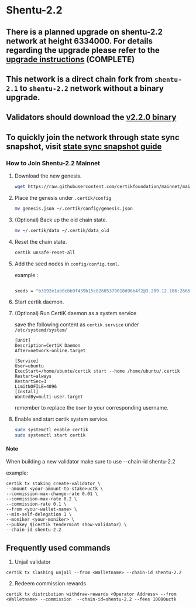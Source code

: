 # Shentu-2.2

## There is a planned upgrade on shentu-2.2 network at height 6334000. For details regarding the upgrade please refer to the [upgrade instructions](https://github.com/ShentuChain/mainnet/blob/main/shentu-2.2/upgrade.md) (COMPLETE)

## This network is a direct chain fork from `shentu-2.1` to `shentu-2.2` network without a binary upgrade.

## Validators should download the [v2.2.0 binary](https://github.com/certikfoundation/shentu/releases/tag/v2.2.0)

## To quickly join the network through state sync snapshot, visit [state sync snapshot guide](https://github.com/ShentuChain/mainnet/edit/main/shentu-2.2/statesync)

### How to Join Shentu-2.2 Mainnet

 1. Download the new genesis.
    ```bash
    wget https://raw.githubusercontent.com/certikfoundation/mainnet/main/shentu-2.2/genesis.json .
    ```
 2. Place the genesis under `.certik/config`
    ```bash
    mv genesis.json ~/.certik/config/genesis.json
    ```
 3. (Optional) Back up the old chain state.
    ```bash
    mv ~/.certik/data ~/.certik/data_old
    ```
 4. Reset the chain state.
    ```bash
    certik unsafe-reset-all
    ```
 5. Add the seed nodes in `config/config.toml`.
    
    example :
    ```bash
    
    seeds = "b3192e1ab0cbb9f439b15c82605379018d96b4f2@3.209.12.186:26656,23419a3d9deedabce1a3cbfa0d1a3e55ef2364a7@34.229.203.57:26656"
    ```
 6. Start certik daemon.
 
 7. (Optional) Run CertiK daemon as a system service
 
    save the following content as `certik.service` under `/etc/systemd/system/`
 
    ```
    [Unit]
    Description=CertiK Daemon
    After=network-online.target

    [Service]
    User=ubuntu
    ExecStart=/home/ubuntu/certik start --home /home/ubuntu/.certik
    Restart=always
    RestartSec=3
    LimitNOFILE=4096
    [Install]
    WantedBy=multi-user.target
    ```
    remember to replace the `User` to your corresponding username.
    
 8. Enable and start certik system service.
    ```bash
    sudo systemctl enable certik
    sudo systemctl start certik
    ```
    
 #### Note

When building a new validator make sure to use --chain-id shentu-2.2 

example:
```
certik tx staking create-validator \
--amount <your-amount-to-stake>uctk \
--commission-max-change-rate 0.01 \
--commission-max-rate 0.2 \
--commission-rate 0.1 \
--from <your-wallet-name> \
--min-self-delegation 1 \
--moniker <your-moniker> \
--pubkey $(certik tendermint show-validator) \
--chain-id shentu-2.2
```

## Frequently used commands
1. Unjail validator
 ```
 certik tx slashing unjail --from <Walletname> --chain-id shentu-2.2 
 ```
2. Redeem commission rewards
 ```
 certik tx distribution withdraw-rewards <Operator Address> --from <Walletname> --commission  --chain-id=shentu-2.2 --fees 10000uctk
 ```
